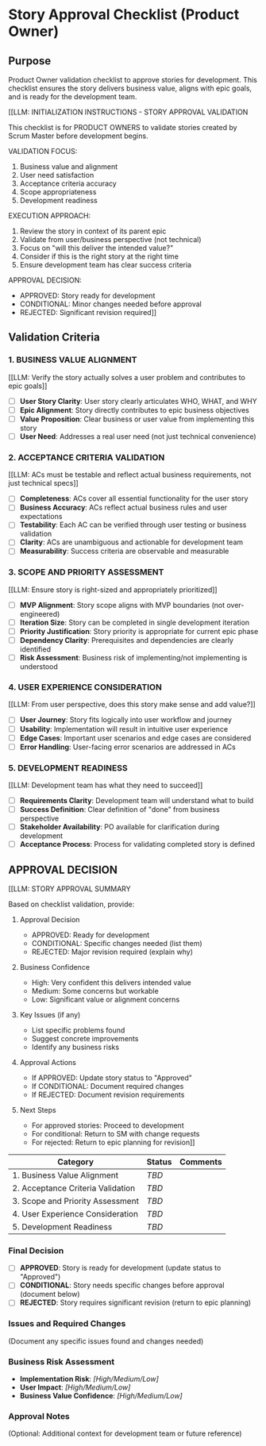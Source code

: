 # Story Approval Checklist (Product Owner)

## Purpose

Product Owner validation checklist to approve stories for development. This checklist ensures the story delivers business value, aligns with epic goals, and is ready for the development team.

[[LLM: INITIALIZATION INSTRUCTIONS - STORY APPROVAL VALIDATION

This checklist is for PRODUCT OWNERS to validate stories created by Scrum Master before development begins.

VALIDATION FOCUS:
1. Business value and alignment
2. User need satisfaction  
3. Acceptance criteria accuracy
4. Scope appropriateness
5. Development readiness

EXECUTION APPROACH:
1. Review the story in context of its parent epic
2. Validate from user/business perspective (not technical)
3. Focus on "will this deliver the intended value?"
4. Consider if this is the right story at the right time
5. Ensure development team has clear success criteria

APPROVAL DECISION:
- APPROVED: Story ready for development
- CONDITIONAL: Minor changes needed before approval
- REJECTED: Significant revision required]]

## Validation Criteria

### 1. BUSINESS VALUE ALIGNMENT

[[LLM: Verify the story actually solves a user problem and contributes to epic goals]]

- [ ] **User Story Clarity**: User story clearly articulates WHO, WHAT, and WHY
- [ ] **Epic Alignment**: Story directly contributes to epic business objectives  
- [ ] **Value Proposition**: Clear business or user value from implementing this story
- [ ] **User Need**: Addresses a real user need (not just technical convenience)

### 2. ACCEPTANCE CRITERIA VALIDATION

[[LLM: ACs must be testable and reflect actual business requirements, not just technical specs]]

- [ ] **Completeness**: ACs cover all essential functionality for the user story
- [ ] **Business Accuracy**: ACs reflect actual business rules and user expectations
- [ ] **Testability**: Each AC can be verified through user testing or business validation
- [ ] **Clarity**: ACs are unambiguous and actionable for development team
- [ ] **Measurability**: Success criteria are observable and measurable

### 3. SCOPE AND PRIORITY ASSESSMENT

[[LLM: Ensure story is right-sized and appropriately prioritized]]

- [ ] **MVP Alignment**: Story scope aligns with MVP boundaries (not over-engineered)
- [ ] **Iteration Size**: Story can be completed in single development iteration
- [ ] **Priority Justification**: Story priority is appropriate for current epic phase
- [ ] **Dependency Clarity**: Prerequisites and dependencies are clearly identified
- [ ] **Risk Assessment**: Business risk of implementing/not implementing is understood

### 4. USER EXPERIENCE CONSIDERATION

[[LLM: From user perspective, does this story make sense and add value?]]

- [ ] **User Journey**: Story fits logically into user workflow and journey
- [ ] **Usability**: Implementation will result in intuitive user experience
- [ ] **Edge Cases**: Important user scenarios and edge cases are considered
- [ ] **Error Handling**: User-facing error scenarios are addressed in ACs

### 5. DEVELOPMENT READINESS

[[LLM: Development team has what they need to succeed]]

- [ ] **Requirements Clarity**: Development team will understand what to build
- [ ] **Success Definition**: Clear definition of "done" from business perspective  
- [ ] **Stakeholder Availability**: PO available for clarification during development
- [ ] **Acceptance Process**: Process for validating completed story is defined

## APPROVAL DECISION

[[LLM: STORY APPROVAL SUMMARY

Based on checklist validation, provide:

1. Approval Decision
   - APPROVED: Ready for development
   - CONDITIONAL: Specific changes needed (list them)
   - REJECTED: Major revision required (explain why)

2. Business Confidence
   - High: Very confident this delivers intended value
   - Medium: Some concerns but workable
   - Low: Significant value or alignment concerns

3. Key Issues (if any)
   - List specific problems found
   - Suggest concrete improvements
   - Identify any business risks

4. Approval Actions
   - If APPROVED: Update story status to "Approved"
   - If CONDITIONAL: Document required changes
   - If REJECTED: Document revision requirements

5. Next Steps
   - For approved stories: Proceed to development
   - For conditional: Return to SM with change requests
   - For rejected: Return to epic planning for revision]]

| Category | Status | Comments |
|----------|--------|----------|
| 1. Business Value Alignment | _TBD_ |  |
| 2. Acceptance Criteria Validation | _TBD_ |  |
| 3. Scope and Priority Assessment | _TBD_ |  |
| 4. User Experience Consideration | _TBD_ |  |
| 5. Development Readiness | _TBD_ |  |

### Final Decision

- [ ] **APPROVED**: Story is ready for development (update status to "Approved")
- [ ] **CONDITIONAL**: Story needs specific changes before approval (document below)
- [ ] **REJECTED**: Story requires significant revision (return to epic planning)

### Issues and Required Changes

(Document any specific issues found and changes needed)

### Business Risk Assessment

- **Implementation Risk**: _[High/Medium/Low]_
- **User Impact**: _[High/Medium/Low]_  
- **Business Value Confidence**: _[High/Medium/Low]_

### Approval Notes

(Optional: Additional context for development team or future reference)